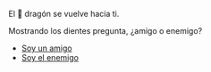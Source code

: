 El 🐉 dragón se vuelve hacia ti.

Mostrando los dientes pregunta, ¿amigo o enemigo?

- [Soy un amigo](3-3.md)
- [Soy el enemigo](3-4.md)
